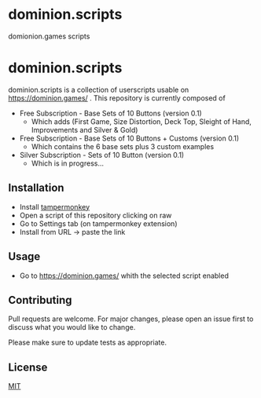 # dominion.scripts
domionion.games scripts


# dominion.scripts

dominion.scripts is a collection of userscripts usable on https://dominion.games/ .
This repository is currently composed of
- Free Subscription - Base Sets of 10 Buttons (version 0.1)
  - Which adds (First Game, Size Distortion, Deck Top, Sleight of Hand, Improvements and Silver & Gold) 
- Free Subscription - Base Sets of 10 Buttons + Customs (version 0.1)
  - Which contains the 6 base sets plus 3 custom examples
- Silver Subscription - Sets of 10 Button (version 0.1)
  - Which is in progress...


## Installation
- Install [tampermonkey](https://www.tampermonkey.net/)
- Open a script of this repository clicking on raw
- Go to Settings tab (on tampermonkey extension)
- Install from URL -> paste the link


## Usage

- Go to https://dominion.games/ whith the selected script enabled

## Contributing
Pull requests are welcome. For major changes, please open an issue first to discuss what you would like to change.

Please make sure to update tests as appropriate.

## License
[MIT](https://choosealicense.com/licenses/mit/)
